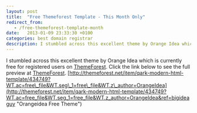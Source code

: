 ```yaml
---
layout: post
title:  "Free Themeforest Template - This Month Only"
redirect_from:
   - /free-themeforest-template-month
date:   2013-01-09 23:33:30 +0100
categories: best domain registrar
description: I stumbled across this excellent theme by Orange Idea which is currently free for registered users on ThemeForest
---
```


I stumbled across this excellent theme by Orange Idea which is currently free for registered users on [ThemeForest](http://themeforest.net/?ref=bigideaguy "ThemeForest"). Click the link below to see the full preview at [ThemeForest](http://themeforest.net/?ref=bigideaguy "ThemeForest"). [http://themeforest.net/item/qark-modern-html-template/434749?WT.ac=free\_file&WT.seg\_1=free\_file&WT.z\_author=OrangeIdea](http://themeforest.net/item/qark-modern-html-template/434749?WT.ac=free_file&WT.seg_1=free_file&WT.z_author=OrangeIdea&ref=bigideaguy "Orangeidea Free Theme")